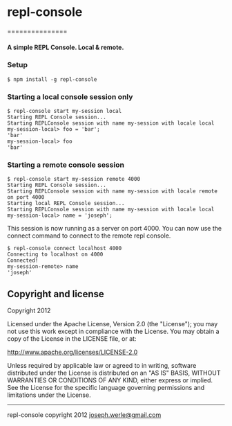 # repl-console
===============
#### A simple REPL Console. Local & remote.

### Setup
```
$ npm install -g repl-console
```

### Starting a local console session only
```
$ repl-console start my-session local
Starting REPL Console session...
Starting REPLConsole session with name my-session with locale local
my-session-local> foo = 'bar';
'bar'
my-session-local> foo
'bar'
```

### Starting a remote console session
```
$ repl-console start my-session remote 4000
Starting REPL Console session...
Starting REPLConsole session with name my-session with locale remote on port 4000
Starting local REPL Console session...
Starting REPLConsole session with name my-session with locale local
my-session-local> name = 'joseph';
```

This session is now running as a server on port 4000. You can now use the connect
command to connect to the remote repl console.
```
$ repl-console connect localhost 4000
Connecting to localhost on 4000
Connected!
my-session-remote> name
'joseph'
```


Copyright and license
---------------------

Copyright 2012

Licensed under the Apache License, Version 2.0 (the "License");
you may not use this work except in compliance with the License.
You may obtain a copy of the License in the LICENSE file, or at:

   http://www.apache.org/licenses/LICENSE-2.0

Unless required by applicable law or agreed to in writing, software
distributed under the License is distributed on an "AS IS" BASIS,
WITHOUT WARRANTIES OR CONDITIONS OF ANY KIND, either express or implied.
See the License for the specific language governing permissions and
limitations under the License.

- - -
repl-console copyright 2012
joseph.werle@gmail.com